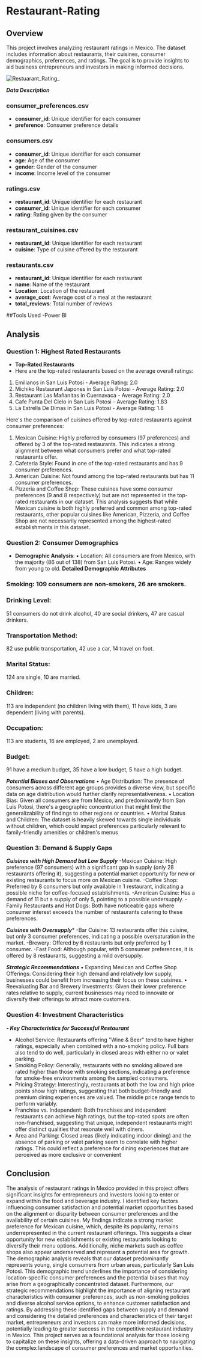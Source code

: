 # Restaurant-Rating

## Overview
This project involves analyzing restaurant ratings in Mexico. The dataset includes information about restaurants, their cuisines, consumer demographics, preferences, and ratings. The goal is to provide insights to aid business entrepreneurs and investors in making informed decisions.

![Restuarant_Rating_](https://github.com/Ngozikah/Restaurant-Rating/assets/170735868/b9d962ef-3609-46e9-ae94-d4e651d39705)

***Data Description***
### consumer_preferences.csv
- **consumer_id**: Unique identifier for each consumer
- **preference**: Consumer preference details

### consumers.csv
- **consumer_id**: Unique identifier for each consumer
- **age**: Age of the consumer
- **gender**: Gender of the consumer
- **income**: Income level of the consumer

### ratings.csv
- **restaurant_id**: Unique identifier for each restaurant
- **consumer_id**: Unique identifier for each consumer
- **rating**: Rating given by the consumer

### restaurant_cuisines.csv
- **restaurant_id**: Unique identifier for each restaurant
- **cuisine**: Type of cuisine offered by the restaurant

### restaurants.csv
- **restaurant_id**: Unique identifier for each restaurant
- **name**: Name of the restaurant
- **Location**: Location of the restaurant
- **average_cost**: Average cost of a meal at the restaurant
- **total_reviews**: Total number of reviews

##Tools Used
-Power BI

## Analysis
### Question 1: Highest Rated Restaurants
- **Top-Rated Restaurants**
- Here are the top-rated restaurants based on the average overall ratings:
1.	Emilianos in San Luis Potosi - Average Rating: 2.0
2.	Michiko Restaurant Japones in San Luis Potosi - Average Rating: 2.0
3.	Restaurant Las Mañanitas in Cuernavaca - Average Rating: 2.0
4.	Cafe Punta Del Cielo in San Luis Potosi - Average Rating: 1.83
5.	La Estrella De Dimas in San Luis Potosi - Average Rating: 1.8

Here's the comparison of cuisines offered by top-rated restaurants against consumer preferences:
1.	Mexican Cuisine: Highly preferred by consumers (97 preferences) and offered by 3 of the top-rated restaurants. This indicates a strong alignment between what consumers prefer and what top-rated restaurants offer.
2.	Cafeteria Style: Found in one of the top-rated restaurants and has 9 consumer preferences.
3.	American Cuisine: Not found among the top-rated restaurants but has 11 consumer preferences.
4.	Pizzeria and Coffee Shop: These cuisines have some consumer preferences (9 and 8 respectively) but are not represented in the top-rated restaurants in our dataset.
This analysis suggests that while Mexican cuisine is both highly preferred and common among top-rated restaurants, other popular cuisines like American, Pizzeria, and Coffee Shop are not necessarily represented among the highest-rated establishments in this dataset.


### Question 2: Consumer Demographics
- **Demographic Analysis**:
•	Location: All consumers are from Mexico, with the majority (86 out of 138) from San Luis Potosi.
•	Age: Ranges widely from young to old.
**Detailed Demographic Attributes**
### Smoking: 109 consumers are non-smokers, 26 are smokers.
### Drinking Level:
51 consumers do not drink alcohol,
40 are social drinkers,
47 are casual drinkers.
### Transportation Method:
82 use public transportation,
42 use a car,
14 travel on foot.
### Marital Status:
124 are single,
10 are married.
### Children:
113 are independent (no children living with them),
11 have kids,
3 are dependent (living with parents).
### Occupation:
113 are students,
16 are employed,
2 are unemployed.
### Budget:
91 have a medium budget,
35 have a low budget,
5 have a high budget.

***Potential Biases and Observations***
•	Age Distribution: The presence of consumers across different age groups provides a diverse view, but specific data on age distribution would further clarify representativeness.
•	Location Bias: Given all consumers are from Mexico, and predominantly from San Luis Potosi, there's a geographic concentration that might limit the generalizability of findings to other regions or countries.
•	Marital Status and Children: The dataset is heavily skewed towards single individuals without children, which could impact preferences particularly relevant to family-friendly amenities or children's menus


### Question 3: Demand & Supply Gaps
 ***Cuisines with High Demand but Low Supply***
-Mexican Cuisine: High preference (97 consumers) with a significant gap in supply (only 28 restaurants offering it), suggesting a potential market opportunity for new or existing restaurants to focus more on Mexican cuisine.
-Coffee Shop: Preferred by 8 consumers but only available in 1 restaurant, indicating a possible niche for coffee-focused establishments.
-American Cuisine: Has a demand of 11 but a supply of only 5, pointing to a possible undersupply.
-Family Restaurants and Hot Dogs: Both have noticeable gaps where consumer interest exceeds the number of restaurants catering to these preferences.

***Cuisines with Oversupply****
-Bar Cuisine: 13 restaurants offer this cuisine, but only 3 consumer preferences, indicating a possible oversaturation in the market.
-Brewery: Offered by 6 restaurants but only preferred by 1 consumer.
-Fast Food: Although popular, with 5 consumer preferences, it is offered by 8 restaurants, suggesting a mild oversupply.

***Strategic Recommendations***
•	Expanding Mexican and Coffee Shop Offerings: Considering their high demand and relatively low supply, businesses could benefit from increasing their focus on these cuisines.
•	Reevaluating Bar and Brewery Investments: Given their lower preference rates relative to supply, current businesses may need to innovate or diversify their offerings to attract more customers.

### Question 4: Investment Characteristics
***- Key Characteristics for Successful Restaurant***
- Alcohol Service: Restaurants offering "Wine & Beer" tend to have higher ratings, especially when combined with a no-smoking policy. Full bars also tend to do well, particularly in closed areas with either no or valet parking.
- Smoking Policy: Generally, restaurants with no smoking allowed are rated higher than those with smoking sections, indicating a preference for smoke-free environments among the sampled consumers.
- Pricing Strategy: Interestingly, restaurants at both the low and high price points show high ratings, suggesting that both budget-friendly and premium dining experiences are valued. The middle price range tends to perform variably.
- Franchise vs. Independent: Both franchises and independent restaurants can achieve high ratings, but the top-rated spots are often non-franchised, suggesting that unique, independent restaurants might offer distinct qualities that resonate well with diners.
- Area and Parking: Closed areas (likely indicating indoor dining) and the absence of parking or valet parking seem to correlate with higher ratings. This could reflect a preference for dining experiences that are perceived as more exclusive or convenient


## Conclusion
The analysis of restaurant ratings in Mexico provided in this project offers significant insights for entrepreneurs and investors looking to enter or expand within the food and beverage industry. I identified key factors influencing consumer satisfaction and potential market opportunities based on the alignment or disparity between consumer preferences and the availability of certain cuisines. My findings indicate a strong market preference for Mexican cuisine, which, despite its popularity, remains underrepresented in the current restaurant offerings. This suggests a clear opportunity for new establishments or existing restaurants looking to diversify their menu options. Additionally, niche markets such as coffee shops also appear underserved and represent a potential area for growth. The demographic analysis reveals that our dataset predominantly represents young, single consumers from urban areas, particularly San Luis Potosi. This demographic trend underlines the importance of considering location-specific consumer preferences and the potential biases that may arise from a geographically concentrated dataset.
Furthermore, our strategic recommendations highlight the importance of aligning restaurant characteristics with consumer preferences, such as non-smoking policies and diverse alcohol service options, to enhance customer satisfaction and ratings.
By addressing these identified gaps between supply and demand and considering the detailed preferences and characteristics of their target market, entrepreneurs and investors can make more informed decisions, potentially leading to greater success in the competitive restaurant industry in Mexico. 
This project serves as a foundational analysis for those looking to capitalize on these insights, offering a data-driven approach to navigating the complex landscape of consumer preferences and market opportunities.
